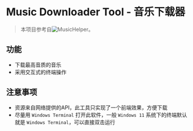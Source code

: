 # Music Downloader Tool - 音乐下载器

> 本项目参考自![MusicHelper](https://github.com/cwuom/MusicHelper)。

## 功能

- 下载最高音质的音乐
- 采用交互式的终端操作

## 注意事项

- 资源来自网络提供的API，此工具只实现了一个前端效果，方便下载
- 尽量用 `Windows Terminal` 打开此软件，一般 `Windows 11` 系统下的终端默认就是 `Windows Terminal`，可以直接双击运行
